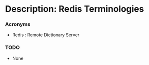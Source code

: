 # Description: Redis Terminologies

### Acronyms
* Redis : Remote Dictionary Server

### TODO
* None

